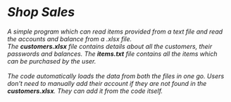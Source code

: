 # _Shop Sales_
_A simple program which can read items provided from a text file and read the accounts and balance from a .xlsx file.<br>
The __customers.xlsx__ file contains details about all the customers, their passwords and balances. The __items.txt__ 
file contains all the items which can be purchased by the user.<br><br>
The code automatically loads the data from both the files in one go.
Users don't need to manually add their account if they are not found in the __customers.xlsx__. They can add it from
the code itself._
